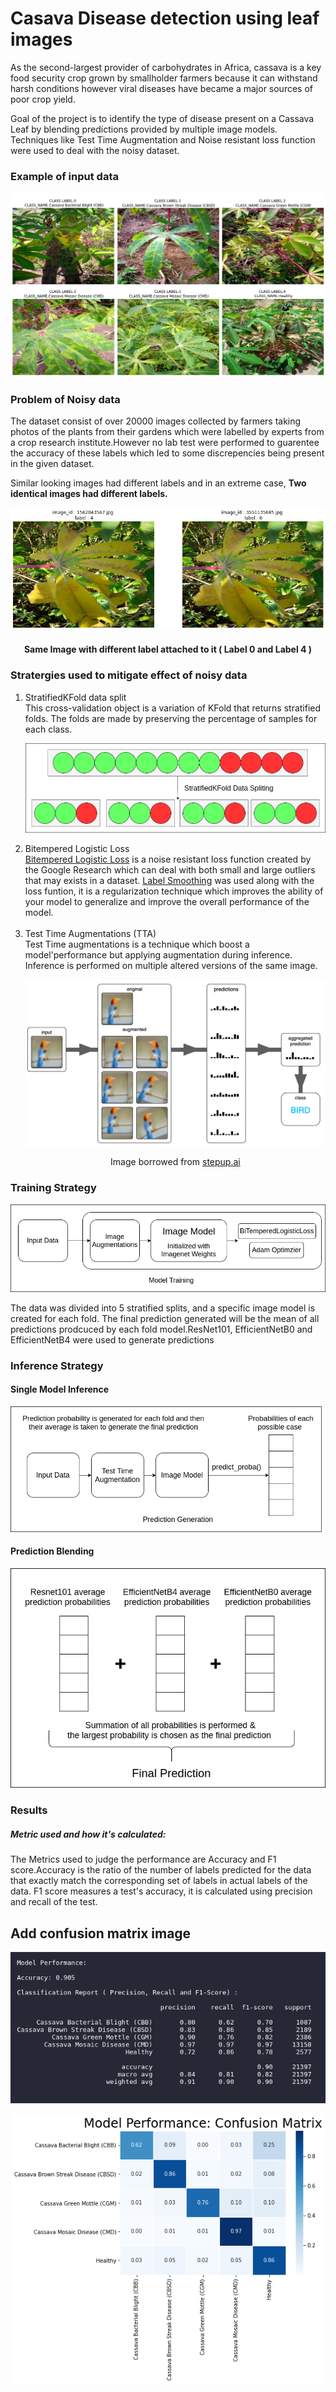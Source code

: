 # Casava Disease detection using leaf images
As the second-largest provider of carbohydrates in Africa, cassava is a key food security crop grown by smallholder farmers because it can withstand harsh conditions however  viral diseases have became a major sources of poor crop yield.

Goal of the project is to identify the type of disease present on a Cassava Leaf by blending predictions provided by multiple image models. Techniques like Test Time Augmentation and Noise resistant loss function were used to deal with the noisy dataset.

### Example of input data
<p align="center"> <img src="./Diagrams and Images/image data example .png"> </p>

### Problem of Noisy data
The dataset consist of over 20000 images collected by farmers taking photos of the plants from their gardens which were labelled by experts from a crop research institute.However no lab test were performed to guarentee the accuracy of these labels which led to some discrepencies being present in the given dataset.

Similar looking images had different labels and in an extreme case, **Two identical images had different labels.**
<p align="center"> <img src="./Diagrams and Images/duplicate image different label.png"> </p>

<h4 align="center">Same Image with different label attached to it ( Label 0 and Label 4 )</h4>

### Stratergies used to mitigate effect of noisy data
<ol>
<li>StratifiedKFold data split </li>
This cross-validation object is a variation of KFold that returns stratified folds. The folds are made by preserving the percentage of samples for each class.
<p align="center"><img src="./Diagrams%20and%20Images/StrarifiedKFold.png"></p>
<li>Bitempered Logistic Loss</li>
 <a href="https://ai.googleblog.com/2019/08/bi-tempered-logistic-loss-for-training.html">Bitempered Logistic Loss</a> is a noise resistant loss function created by the Google Research which can deal with both small and large outliers that may exists in a dataset. <a href="https://paperswithcode.com/method/label-smoothing">Label Smoothing</a> was used along with the loss funtion, it is a regularization technique which improves the ability of your model to generalize and improve the overall performance of the model. 
<br><br>
<li>Test Time Augmentations (TTA)</li>
Test Time augmentations is a technique which boost a model'performance but applying augmentation during inference. Inference is performed on multiple altered versions of the same image.
<p align="center"><img src="./Diagrams and Images/test_time_augmentation_concept.png"></p>
  <p align="center">Image borrowed from <a href="stepup.ai">stepup.ai</a></p>

</ol>

### Training Strategy 
<p align="center"> <img src="./Diagrams and Images/model_training.png"> </p>
The data was divided into 5 stratified splits, and a specific image model is created for each fold. The final prediction generated will be the mean of all predictions prodcuced by each fold model.ResNet101, EfficientNetB0 and EfficientNetB4 were used to generate predictions

### Inference Strategy
#### Single Model Inference
<p align="center"> <img src="./Diagrams and Images/prediction_generation.png"> </p>

#### Prediction Blending
<p align="center"> <img src="./Diagrams and Images/final_prediction_generation.png"> </p>

### Results 
##### Metric used and how it's calculated:
The Metrics used to judge the performance are Accuracy and F1 score.Accuracy is the ratio of the number of labels predicted for the data that exactly match the corresponding set of labels in actual labels of the data. F1 score measures a test's accuracy, it is calculated using precision and recall of the test.


## Add confusion matrix image

<p align="center"> <img src="./Diagrams and Images/Model_performace classification report.png"> </p>


<p align="center"> <img src="./Diagrams and Images/Model_performace confusion matrix.png"> </p>
